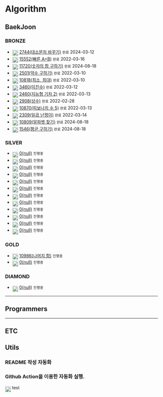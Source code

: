 # Algorithm
## BaekJoon
[//]: # ($BAEKJOON$START)

### BRONZE
- <img src="https://static.solved.ac/tier_small/4.svg" alt="BRONZE5"> [2744(대소문자 바꾸기)](https://www.acmicpc.net/problem/2744) `완료` 2024-03-12
- <img src="https://static.solved.ac/tier_small/4.svg" alt="BRONZE4"> [15552(빠른 A+B)](https://www.acmicpc.net/problem/15552) `완료` 2022-03-16
- <img src="https://static.solved.ac/tier_small/4.svg" alt="BRONZE4"> [11720(숫자의 합 구하기)](https://www.acmicpc.net/problem/11720) `완료` 2024-08-18
- <img src="https://static.solved.ac/tier_small/4.svg" alt="BRONZE3"> [2501(약수 구하기)](https://www.acmicpc.net/problem/2501) `완료` 2022-03-10
- <img src="https://static.solved.ac/tier_small/4.svg" alt="BRONZE3"> [10818(최소, 최대)](https://www.acmicpc.net/problem/10818) `완료` 2022-03-10
- <img src="https://static.solved.ac/tier_small/4.svg" alt="BRONZE3"> [3460(이진수)](https://www.acmicpc.net/problem/3460) `완료` 2022-03-12
- <img src="https://static.solved.ac/tier_small/4.svg" alt="BRONZE3"> [2460(지능형 기차 2)](https://www.acmicpc.net/problem/2460) `완료` 2022-03-13
- <img src="https://static.solved.ac/tier_small/4.svg" alt="BRONZE2"> [2908(상수)](https://www.acmicpc.net/problem/2908) `완료` 2022-02-28
- <img src="https://static.solved.ac/tier_small/4.svg" alt="BRONZE2"> [10870(피보나치 수 5)](https://www.acmicpc.net/problem/10870) `완료` 2022-03-13
- <img src="https://static.solved.ac/tier_small/4.svg" alt="BRONZE2"> [2309(일곱 난쟁이)](https://www.acmicpc.net/problem/2309) `완료` 2022-03-14
- <img src="https://static.solved.ac/tier_small/4.svg" alt="BRONZE2"> [10809(알파벳 찾기)](https://www.acmicpc.net/problem/10809) `완료` 2024-08-18
- <img src="https://static.solved.ac/tier_small/4.svg" alt="BRONZE1"> [1546(평균 구하기)](https://www.acmicpc.net/problem/1546) `완료` 2024-08-18

### SILVER
- <img src="https://static.solved.ac/tier_small/4.svg" alt="SILVER0"> [0(null)](#) `진행중` 
- <img src="https://static.solved.ac/tier_small/4.svg" alt="SILVER0"> [0(null)](#) `진행중` 
- <img src="https://static.solved.ac/tier_small/4.svg" alt="SILVER0"> [0(null)](#) `진행중` 
- <img src="https://static.solved.ac/tier_small/4.svg" alt="SILVER0"> [0(null)](#) `진행중` 
- <img src="https://static.solved.ac/tier_small/4.svg" alt="SILVER0"> [0(null)](#) `진행중` 
- <img src="https://static.solved.ac/tier_small/4.svg" alt="SILVER0"> [0(null)](#) `진행중` 
- <img src="https://static.solved.ac/tier_small/4.svg" alt="SILVER0"> [0(null)](#) `진행중` 
- <img src="https://static.solved.ac/tier_small/4.svg" alt="SILVER0"> [0(null)](#) `진행중` 
- <img src="https://static.solved.ac/tier_small/4.svg" alt="SILVER0"> [0(null)](#) `진행중` 
- <img src="https://static.solved.ac/tier_small/4.svg" alt="SILVER0"> [0(null)](#) `진행중` 
- <img src="https://static.solved.ac/tier_small/4.svg" alt="SILVER0"> [0(null)](#) `진행중` 
- <img src="https://static.solved.ac/tier_small/4.svg" alt="SILVER0"> [0(null)](#) `진행중` 

### GOLD
- <img src="https://static.solved.ac/tier_small/4.svg" alt="GOLD3"> [10986(나머지 합)](https://www.acmicpc.net/problem/10986) `진행중` 
- <img src="https://static.solved.ac/tier_small/4.svg" alt="GOLD0"> [0(null)](#) `진행중` 

### DIAMOND
- <img src="https://static.solved.ac/tier_small/4.svg" alt="DIAMOND0"> [0(null)](#) `진행중` 

[//]: # ($BAEKJOON$END)

---
## Programmers
[//]: # ($PROGRAMMERS$START)

[//]: # ($PROGRAMMERS$END)

---
## ETC
[//]: # ($ETC$START)

[//]: # ($ETC$END)

## Utils
### README 작성 자동화
### Github Action을 이용한 자동화 실행.

<img src="https://static.solved.ac/tier_small/5.svg" alt="4">
<span>test</span>


<style>
    img {
        width: 19px;
        height: 19px;
        margin-top: 4px;
        vertical-align: top;
    }
</style>
